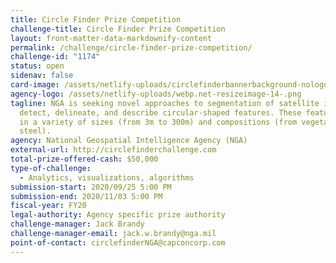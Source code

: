 ```yaml
---
title: Circle Finder Prize Competition
challenge-title: Circle Finder Prize Competition
layout: front-matter-data-markdownify-content
permalink: /challenge/circle-finder-prize-competition/
challenge-id: "1174"
status: open
sidenav: false
card-image: /assets/netlify-uploads/circlefinderbannerbackground-nologo.png
agency-logo: /assets/netlify-uploads/webp.net-resizeimage-14-.png
tagline: NGA is seeking novel approaches to segmentation of satellite imagery to
  detect, delineate, and describe circular-shaped features. These features come
  in a variety of sizes (from 3m to 300m) and compositions (from vegetation to
  steel).
agency: National Geospatial Intelligence Agency (NGA)
external-url: http://circlefinderchallenge.com
total-prize-offered-cash: $50,000
type-of-challenge:
  - Analytics, visualizations, algorithms
submission-start: 2020/09/25 5:00 PM
submission-end: 2020/11/03 5:00 PM
fiscal-year: FY20
legal-authority: Agency specific prize authority
challenge-manager: Jack Brandy
challenge-manager-email: jack.w.brandy@nga.mil
point-of-contact: circlefinderNGA@capconcorp.com
---
```

